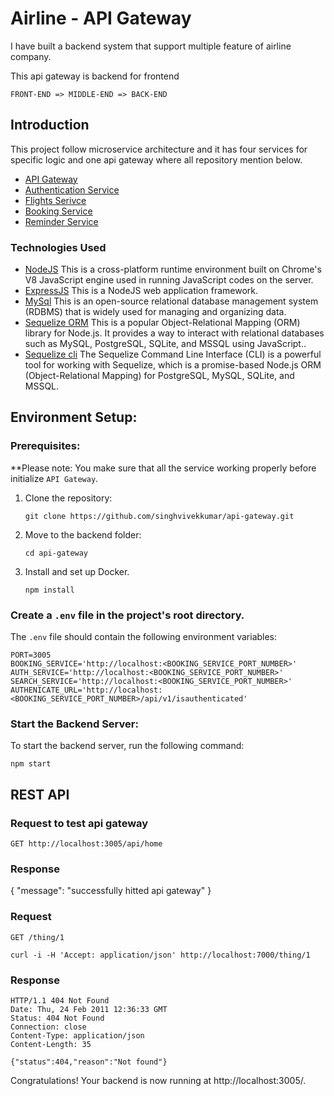 # Airline - API Gateway

I have built a backend system that support multiple feature of airline company. 


This api gateway is backend for frontend

` FRONT-END => MIDDLE-END => BACK-END `

## Introduction

This project follow microservice architecture and it has four services for specific logic and one api gateway where all repository mention below.

* [API Gateway]()
* [Authentication Service](https://github.com/singhvivekkumar/auth-service-api)
* [Flights Serivce](https://github.com/singhvivekkumar/flight-service-api)
* [Booking Service](https://github.com/singhvivekkumar/booking-service-api)
* [Reminder Service](https://github.com/singhvivekkumar/reminder-service-api)


### Technologies Used
* [NodeJS](https://nodejs.org/) This is a cross-platform runtime environment built on Chrome's V8 JavaScript engine used in running JavaScript codes on the server.
* [ExpressJS](https://www.expresjs.org/) This is a NodeJS web application framework.
* [MySql](https://www.mysql.com/) This is an open-source relational database management system (RDBMS) that is widely used for managing and organizing data.
* [Sequelize ORM](https://sequelize.org/) This is a popular Object-Relational Mapping (ORM) library for Node.js. It provides a way to interact with relational databases such as MySQL, PostgreSQL, SQLite, and MSSQL using JavaScript..
* [Sequelize cli](https://sequelize.org/docs/v7/cli/) The Sequelize Command Line Interface (CLI) is a powerful tool for working with Sequelize, which is a promise-based Node.js ORM (Object-Relational Mapping) for PostgreSQL, MySQL, SQLite, and MSSQL.
<!-- * []() -->

## Environment Setup:

### Prerequisites:

**Please note: You make sure that all the service working properly before initialize `API Gateway`.

1. Clone the repository:

   ```shell
   git clone https://github.com/singhvivekkumar/api-gateway.git
   ```

2. Move to the backend folder:

   ```shell
   cd api-gateway
   ```

3. Install and set up Docker.

	```shell
   npm install
   ```

### Create a `.env` file in the project's root directory.

The `.env` file should contain the following environment variables:

```shell
PORT=3005
BOOKING_SERVICE='http://localhost:<BOOKING_SERVICE_PORT_NUMBER>'
AUTH_SERVICE='http://localhost:<BOOKING_SERVICE_PORT_NUMBER>'
SEARCH_SERVICE='http://localhost:<BOOKING_SERVICE_PORT_NUMBER>'
AUTHENICATE_URL='http://localhost:<BOOKING_SERVICE_PORT_NUMBER>/api/v1/isauthenticated'
```


### Start the Backend Server:

To start the backend server, run the following command:

```shell
npm start
```

## REST API

### Request to test api gateway

`GET http://localhost:3005/api/home`

### Response
{
  "message": "successfully hitted api gateway"
}

### Request

`GET /thing/1`

    curl -i -H 'Accept: application/json' http://localhost:7000/thing/1

### Response

    HTTP/1.1 404 Not Found
    Date: Thu, 24 Feb 2011 12:36:33 GMT
    Status: 404 Not Found
    Connection: close
    Content-Type: application/json
    Content-Length: 35

    {"status":404,"reason":"Not found"}


Congratulations! Your backend is now running at http://localhost:3005/.